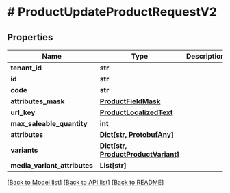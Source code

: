 # # ProductUpdateProductRequestV2


## Properties 


Name | Type | Description | Notes
------------ | ------------- | ------------- | -------------
**tenant_id**| **str** |   | [optional]
**id**| **str** |   | [optional]
**code**| **str** |   | [optional]
**attributes_mask**| [**ProductFieldMask**](ProductFieldMask.md) |   | [optional]
**url_key**| [**ProductLocalizedText**](ProductLocalizedText.md) |   | [optional]
**max_saleable_quantity**| **int** |   | [optional]
**attributes**| [**Dict[str, ProtobufAny]**](ProtobufAny.md) |   | [optional]
**variants**| [**Dict[str, ProductProductVariant]**](ProductProductVariant.md) |   | [optional]
**media_variant_attributes**| **List[str]** |   | [optional]


[[Back to Model list]](../../README.md#models) [[Back to API list]](../../README.md#endpoints) [[Back to README]](../../README.md)

